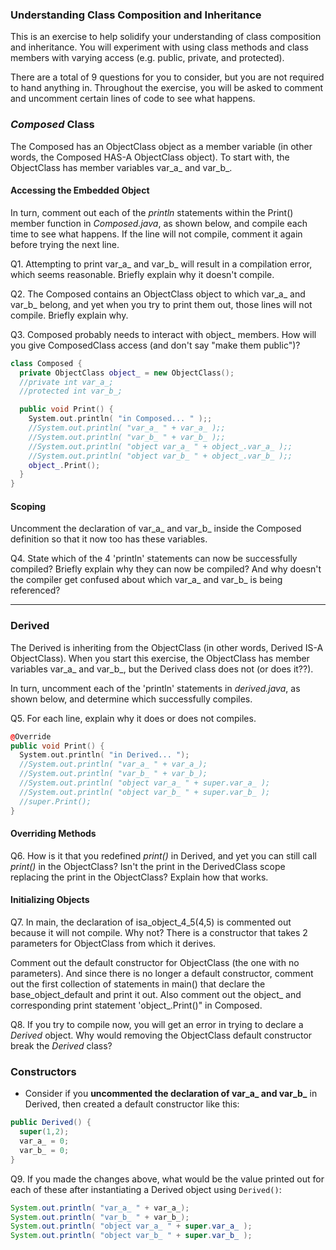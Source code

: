 ### Understanding Class Composition and Inheritance

This is an exercise to help solidify your understanding of class composition and inheritance. You will experiment with using class methods and class members with varying access (e.g. public, private, and protected).

There are a total of 9 questions for you to consider, but you are not required to hand anything in. Throughout the exercise, you will be asked to comment and uncomment certain lines of code to see what happens.

### _Composed_ Class

The Composed has an ObjectClass object as a member variable (in other words, the Composed HAS-A ObjectClass object). To start with, the ObjectClass has member variables var_a_ and var_b_.

#### Accessing the Embedded Object

In turn, comment out each of the _println_ statements within the Print() member function in _Composed.java_, as shown below, and compile each time to see what happens. If the line will not compile, comment it again before trying the next line.

Q1. Attempting to print var_a_ and var_b_ will result in a compilation error, which seems reasonable. Briefly explain why it doesn't compile.

Q2. The Composed contains an ObjectClass object to which var_a_ and var_b_ belong, and yet when you try to print them out, those lines will not compile. Briefly explain why.

Q3. Composed probably needs to interact with object_ members. How will you give ComposedClass access (and don't say "make them public")?

```C++
class Composed {
  private ObjectClass object_ = new ObjectClass();
  //private int var_a_;
  //protected int var_b_;

  public void Print() {
    System.out.println( "in Composed... " );;
    //System.out.println( "var_a_ " + var_a_ );;
    //System.out.println( "var_b_ " + var_b_ );;
    //System.out.println( "object var_a_ " + object_.var_a_ );;
    //System.out.println( "object var_b_ " + object_.var_b_ );;
    object_.Print();
  }
}
```

#### Scoping

Uncomment the declaration of var_a_ and var_b_ inside the Composed definition so that it now too has these variables.

Q4. State which of the 4 'println' statements can now be successfully compiled? Briefly explain why they can now be compiled? And why doesn't the compiler get confused about which var_a_ and var_b_ is being referenced?

<hr>

### Derived

The Derived is inheriting from the ObjectClass (in other words, Derived IS-A ObjectClass). When you start this exercise, the ObjectClass has member variables var_a_ and var_b_, but the Derived class does not (or does it??).

In turn, uncomment each of the 'println' statements in _derived.java_, as shown below, and determine which successfully compiles.

Q5. For each line, explain why it does or does not compiles.


```C++
@Override
public void Print() {
  System.out.println( "in Derived... ");
  //System.out.println( "var_a_ " + var_a_);
  //System.out.println( "var_b_ " + var_b_);
  //System.out.println( "object var_a_ " + super.var_a_ );
  //System.out.println( "object var_b_ " + super.var_b_ );
  //super.Print();
}
```

#### Overriding Methods

Q6. How is it that you redefined _print()_ in Derived, and yet you can still call _print()_ in the ObjectClass? Isn't the print in the DerivedClass scope replacing the print in the ObjectClass? Explain how that works.


#### Initializing Objects

Q7. In main, the declaration of isa_object_4_5(4,5) is commented out because it will not compile. Why not? There is a constructor that takes 2 parameters for ObjectClass from which it derives.

Comment out the default constructor for ObjectClass (the one with no parameters). And since there is no longer a default constructor, comment out the first collection of statements in main() that declare the base_object_default and print it out. Also comment out the object_ and corresponding print statement 'object_.Print()" in Composed.

Q8. If you try to compile now, you will get an error in trying to declare a _Derived_ object. Why would removing the ObjectClass default constructor break the _Derived_ class?

### Constructors

- Consider if you **uncommented the declaration of var_a_ and var_b_** in Derived, then created a default constructor like this:

```java
public Derived() {
  super(1,2);
  var_a_ = 0;
  var_b_ = 0;
}
```

Q9. If you made the changes above, what would be the value printed out for each of these after instantiating a Derived object using `Derived()`:

```java
System.out.println( "var_a_ " + var_a_);
System.out.println( "var_b_ " + var_b_);
System.out.println( "object var_a_ " + super.var_a_ );
System.out.println( "object var_b_ " + super.var_b_ );
```
